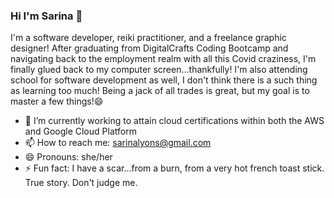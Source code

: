 ### Hi I'm Sarina 👋

<!--
**slyons777/slyons777** is a ✨ _special_ ✨ repository because its `README.md` (this file) appears on your GitHub profile. -->

I'm a software developer, reiki practitioner, and a freelance graphic designer! After graduating from DigitalCrafts Coding Bootcamp and navigating back to the employment realm with all this Covid craziness, I'm finally glued back to my computer screen...thankfully! I'm also attending school for software development as well, I don't think there is a such thing as learning too much! Being a jack of all trades is great, but my goal is to master a few things!😄

- 🌱 I’m currently working to attain cloud certifications within both the AWS and Google Cloud Platform
- 📫 How to reach me: sarinalyons@gmail.com
- 😄 Pronouns: she/her 
- ⚡ Fun fact: I have a scar...from a burn, from a very hot french toast stick. True story. Don't judge me.

